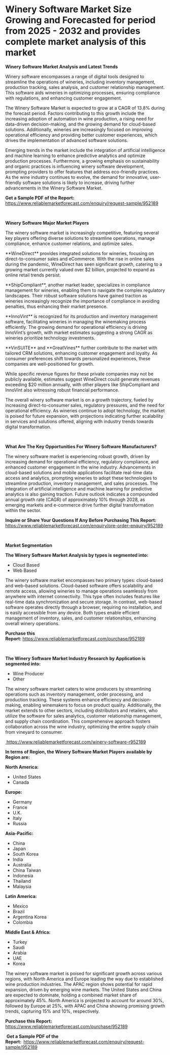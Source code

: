 <p><h1>Winery Software Market Size Growing and Forecasted for period from 2025 - 2032 and provides complete market analysis of this market</h1></p><p><strong>Winery Software Market Analysis and Latest Trends</strong></p>
<p><p>Winery software encompasses a range of digital tools designed to streamline the operations of wineries, including inventory management, production tracking, sales analysis, and customer relationship management. This software aids wineries in optimizing processes, ensuring compliance with regulations, and enhancing customer engagement.</p><p>The Winery Software Market is expected to grow at a CAGR of 13.8% during the forecast period. Factors contributing to this growth include the increasing adoption of automation in wine production, a rising need for data-driven decision-making, and the growing demand for cloud-based solutions. Additionally, wineries are increasingly focused on improving operational efficiency and providing better customer experiences, which drives the implementation of advanced software solutions.</p><p>Emerging trends in the market include the integration of artificial intelligence and machine learning to enhance predictive analytics and optimize production processes. Furthermore, a growing emphasis on sustainability and organic practices is influencing winery software development, prompting providers to offer features that address eco-friendly practices. As the wine industry continues to evolve, the demand for innovative, user-friendly software solutions is likely to increase, driving further advancements in the Winery Software Market.</p></p>
<p><strong>Get a Sample PDF of the Report:&nbsp;</strong> <a href="https://www.reliablemarketforecast.com/enquiry/request-sample/952189?utm_campaign=3493&utm_medium=2&utm_source=Github&utm_content=ia&utm_term=17042025&utm_id=winery-software">https://www.reliablemarketforecast.com/enquiry/request-sample/952189</a></p>
<p>&nbsp;</p>
<p><strong>Winery Software Major Market Players</strong></p>
<p><p>The winery software market is increasingly competitive, featuring several key players offering diverse solutions to streamline operations, manage compliance, enhance customer relations, and optimize sales. </p><p>**WineDirect** provides integrated solutions for wineries, focusing on direct-to-consumer sales and eCommerce. With the rise in online sales during the pandemic, WineDirect has seen significant growth, catering to a growing market currently valued over $2 billion, projected to expand as online retail trends persist.</p><p>**ShipCompliant**, another market leader, specializes in compliance management for wineries, enabling them to navigate the complex regulatory landscapes. Their robust software solutions have gained traction as wineries increasingly recognize the importance of compliance in avoiding penalties, thus enhancing their market presence.</p><p>**InnoVint** is recognized for its production and inventory management software, facilitating wineries in managing the winemaking process efficiently. The growing demand for operational efficiency is driving InnoVint’s growth, with market estimates suggesting a strong CAGR as wineries prioritize technology investments.</p><p>**VinSUITE** and **GreatVines** further contribute to the market with tailored CRM solutions, enhancing customer engagement and loyalty. As consumer preferences shift towards personalized experiences, these companies are well-positioned for growth.</p><p>While specific revenue figures for these private companies may not be publicly available, estimates suggest WineDirect could generate revenues exceeding $20 million annually, with other players like ShipCompliant and InnoVint also witnessing robust financial performance.</p><p>The overall winery software market is on a growth trajectory, fueled by increasing direct-to-consumer sales, regulatory pressures, and the need for operational efficiency. As wineries continue to adopt technology, the market is poised for future expansion, with projections indicating further scalability in services and solutions offered, aligning with industry trends towards digital transformation.</p></p>
<p>&nbsp;</p>
<p><strong>What Are The Key Opportunities For Winery Software Manufacturers?</strong></p>
<p><p>The winery software market is experiencing robust growth, driven by increasing demand for operational efficiency, regulatory compliance, and enhanced customer engagement in the wine industry. Advancements in cloud-based solutions and mobile applications facilitate real-time data access and analytics, prompting wineries to adopt these technologies to streamline production, inventory management, and sales processes. The integration of artificial intelligence and machine learning for predictive analytics is also gaining traction. Future outlook indicates a compounded annual growth rate (CAGR) of approximately 10% through 2028, as emerging markets and e-commerce drive further digital transformation within the sector.</p></p>
<p><strong>Inquire or Share Your Questions If Any Before Purchasing This Report:</strong> <a href="https://www.reliablemarketforecast.com/enquiry/pre-order-enquiry/952189?utm_campaign=3493&utm_medium=2&utm_source=Github&utm_content=ia&utm_term=17042025&utm_id=winery-software">https://www.reliablemarketforecast.com/enquiry/pre-order-enquiry/952189</a></p>
<p>&nbsp;</p>
<p><strong>Market Segmentation</strong></p>
<p><strong>The Winery Software Market Analysis by types is segmented into:</strong></p>
<p><ul><li>Cloud Based</li><li>Web Based</li></ul></p>
<p><p>The winery software market encompasses two primary types: cloud-based and web-based solutions. Cloud-based software offers scalability and remote access, allowing wineries to manage operations seamlessly from anywhere with internet connectivity. This type often includes features like real-time data synchronization and secure storage. In contrast, web-based software operates directly through a browser, requiring no installation, and is easily accessible from any device. Both types enable efficient management of inventory, sales, and customer relationships, enhancing overall winery operations.</p></p>
<p><strong>Purchase this Report:&nbsp;</strong><a href="https://www.reliablemarketforecast.com/purchase/952189?utm_campaign=3493&utm_medium=2&utm_source=Github&utm_content=ia&utm_term=17042025&utm_id=winery-software">https://www.reliablemarketforecast.com/purchase/952189</a></p>
<p>&nbsp;</p>
<p><strong>The Winery Software Market Industry Research by Application is segmented into:</strong></p>
<p><ul><li>Wine Producer</li><li>Other</li></ul></p>
<p><p>The winery software market caters to wine producers by streamlining operations such as inventory management, order processing, and production tracking. These systems enhance efficiency and decision-making, enabling winemakers to focus on product quality. Additionally, the market extends to other sectors, including distributors and retailers, who utilize the software for sales analytics, customer relationship management, and supply chain coordination. This comprehensive approach fosters collaboration across the wine industry, optimizing the entire supply chain from vineyard to consumer.</p></p>
<p><a href="https://www.reliablemarketforecast.com/winery-software-r952189?utm_campaign=3493&utm_medium=2&utm_source=Github&utm_content=ia&utm_term=17042025&utm_id=winery-software">&nbsp;https://www.reliablemarketforecast.com/winery-software-r952189</a></p>
<p><strong>In terms of Region, the Winery Software Market Players available by Region are:</strong></p>
<p>
    <p> <strong> North America: </strong>
        <ul>
            <li>United States</li>
            <li>Canada</li>
        </ul>
        </p> 
    <p> <strong> Europe: </strong>
        <ul>
            <li>Germany</li>
            <li>France</li>
            <li>U.K.</li>
            <li>Italy</li>
            <li>Russia</li>
        </ul>
        </p> 
    <p> <strong> Asia-Pacific: </strong>
        <ul>
            <li>China</li>
            <li>Japan</li>
            <li>South Korea</li>
            <li>India</li>
            <li>Australia</li>
            <li>China Taiwan</li>
            <li>Indonesia</li>
            <li>Thailand</li>
            <li>Malaysia</li>
        </ul>
        </p> 
    <p> <strong> Latin America: </strong>
        <ul>
            <li>Mexico</li>
            <li>Brazil</li>
            <li>Argentina Korea</li>
            <li>Colombia</li>
        </ul>
        </p> 
    <p> <strong> Middle East & Africa: </strong>
        <ul>
            <li>Turkey</li>
            <li>Saudi</li>
            <li>Arabia</li>
            <li>UAE</li>
            <li>Korea</li>
        </ul>
    </p>
    </p>
<p><p>The winery software market is poised for significant growth across various regions, with North America and Europe leading the way due to established wine production industries. The APAC region shows potential for rapid expansion, driven by emerging wine markets. The United States and China are expected to dominate, holding a combined market share of approximately 45%. North America is projected to account for around 30%, followed by Europe at 25%, with APAC and China showing promising growth trends, capturing 15% and 10%, respectively.</p></p>
<p><strong>Purchase this Report: </strong><a href="https://www.reliablemarketforecast.com/purchase/952189?utm_campaign=3493&utm_medium=2&utm_source=Github&utm_content=ia&utm_term=17042025&utm_id=winery-software">https://www.reliablemarketforecast.com/purchase/952189</a></p>
<p>&nbsp;<strong>Get a Sample PDF of the Report:&nbsp;&nbsp;</strong><a href="https://www.reliablemarketforecast.com/enquiry/request-sample/952189?utm_campaign=3493&utm_medium=2&utm_source=Github&utm_content=ia&utm_term=17042025&utm_id=winery-software">https://www.reliablemarketforecast.com/enquiry/request-sample/952189</a></p>
<p><strong></strong></p>
<p><p></p><p></p><p></p></p>